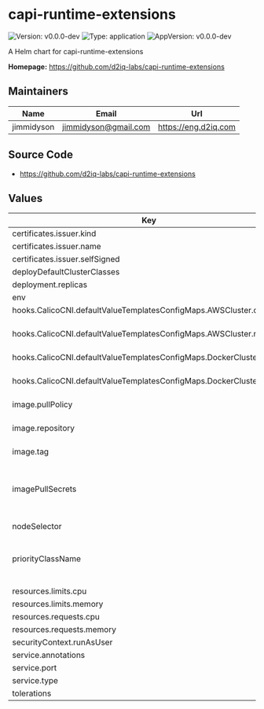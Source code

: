 <!--
 Copyright 2023 D2iQ, Inc. All rights reserved.
 SPDX-License-Identifier: Apache-2.0
 -->

# capi-runtime-extensions

![Version: v0.0.0-dev](https://img.shields.io/badge/Version-v0.0.0--dev-informational?style=flat-square) ![Type: application](https://img.shields.io/badge/Type-application-informational?style=flat-square) ![AppVersion: v0.0.0-dev](https://img.shields.io/badge/AppVersion-v0.0.0--dev-informational?style=flat-square)

A Helm chart for capi-runtime-extensions

**Homepage:** <https://github.com/d2iq-labs/capi-runtime-extensions>

## Maintainers

| Name | Email | Url |
| ---- | ------ | --- |
| jimmidyson | <jimmidyson@gmail.com> | <https://eng.d2iq.com> |

## Source Code

* <https://github.com/d2iq-labs/capi-runtime-extensions>

## Values

| Key | Type | Default | Description |
|-----|------|---------|-------------|
| certificates.issuer.kind | string | `"Issuer"` |  |
| certificates.issuer.name | string | `""` |  |
| certificates.issuer.selfSigned | bool | `true` |  |
| deployDefaultClusterClasses | bool | `true` |  |
| deployment.replicas | int | `1` |  |
| env | object | `{}` |  |
| hooks.CalicoCNI.defaultValueTemplatesConfigMaps.AWSCluster.create | bool | `true` |  |
| hooks.CalicoCNI.defaultValueTemplatesConfigMaps.AWSCluster.name | string | `"calico-cni-values-template-awscluster"` |  |
| hooks.CalicoCNI.defaultValueTemplatesConfigMaps.DockerCluster.create | bool | `true` |  |
| hooks.CalicoCNI.defaultValueTemplatesConfigMaps.DockerCluster.name | string | `"calico-cni-values-template-dockercluster"` |  |
| image.pullPolicy | string | `"IfNotPresent"` |  |
| image.repository | string | `"ghcr.io/d2iq-labs/capi-runtime-extensions"` |  |
| image.tag | string | `""` |  |
| imagePullSecrets | list | `[]` | Optional secrets used for pulling the container image |
| nodeSelector | object | `{}` |  |
| priorityClassName | string | `""` | Optional priority class to be used for the pod. |
| resources.limits.cpu | string | `"100m"` |  |
| resources.limits.memory | string | `"256Mi"` |  |
| resources.requests.cpu | string | `"100m"` |  |
| resources.requests.memory | string | `"128Mi"` |  |
| securityContext.runAsUser | int | `65532` |  |
| service.annotations | object | `{}` |  |
| service.port | int | `443` |  |
| service.type | string | `"ClusterIP"` |  |
| tolerations | list | `[]` |  |
